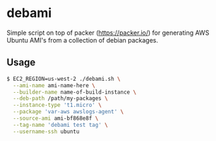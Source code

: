 # debami
Simple script on top of packer (https://packer.io/) for generating AWS Ubuntu AMI's from a collection of debian packages.

## Usage
```bash
$ EC2_REGION=us-west-2 ./debami.sh \
  --ami-name ami-name-here \
  --builder-name name-of-build-instance \
  --deb-path /path/my-packages \
  --instance-type 't1.micro' \
  --package 'var-aws awslogs-agent' \
  --source-ami ami-bf868e8f \
  --tag-name 'debami test tag' \
  --username-ssh ubuntu
```